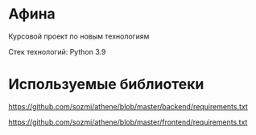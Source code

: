 # Афина
Курсовой проект по новым технологиям

Стек технологий: Python 3.9

# Используемые библиотеки

https://github.com/sozmi/athene/blob/master/backend/requirements.txt

https://github.com/sozmi/athene/blob/master/frontend/requirements.txt
